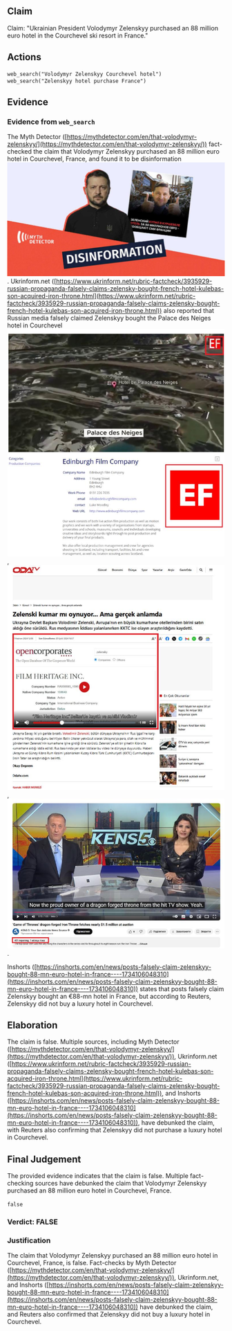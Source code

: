## Claim
Claim: "Ukrainian President Volodymyr Zelenskyy purchased an 88 million euro hotel in the Courchevel ski resort in France."

## Actions
```
web_search("Volodymyr Zelenskyy Courchevel hotel")
web_search("Zelenskyy hotel purchase France")
```

## Evidence
### Evidence from `web_search`
The Myth Detector ([https://mythdetector.com/en/that-volodymyr-zelenskyy/](https://mythdetector.com/en/that-volodymyr-zelenskyy/)) fact-checked the claim that Volodymyr Zelenskyy purchased an 88 million euro hotel in Courchevel, France, and found it to be disinformation ![image 5661](media/2025-08-29_20-33-1756499588-369749.jpg). Ukrinform.net ([https://www.ukrinform.net/rubric-factcheck/3935929-russian-propaganda-falsely-claims-zelensky-bought-french-hotel-kulebas-son-acquired-iron-throne.html](https://www.ukrinform.net/rubric-factcheck/3935929-russian-propaganda-falsely-claims-zelensky-bought-french-hotel-kulebas-son-acquired-iron-throne.html)) also reported that Russian media falsely claimed Zelenskyy bought the Palace des Neiges hotel in Courchevel ![image 5669](media/2025-08-29_20-34-1756499660-968193.jpg), ![image 5671](media/2025-08-29_20-34-1756499664-548162.jpg), ![image 5682](media/2025-08-29_20-34-1756499670-519148.jpg).

Inshorts ([https://inshorts.com/en/news/posts-falsely-claim-zelenskyy-bought-88-mn-euro-hotel-in-france----1734106048310](https://inshorts.com/en/news/posts-falsely-claim-zelenskyy-bought-88-mn-euro-hotel-in-france----1734106048310)) states that posts falsely claim Zelenskyy bought an €88-mn hotel in France, but according to Reuters, Zelenskyy did not buy a luxury hotel in Courchevel.


## Elaboration
The claim is false. Multiple sources, including Myth Detector ([https://mythdetector.com/en/that-volodymyr-zelenskyy/](https://mythdetector.com/en/that-volodymyr-zelenskyy/)), Ukrinform.net ([https://www.ukrinform.net/rubric-factcheck/3935929-russian-propaganda-falsely-claims-zelensky-bought-french-hotel-kulebas-son-acquired-iron-throne.html](https://www.ukrinform.net/rubric-factcheck/3935929-russian-propaganda-falsely-claims-zelensky-bought-french-hotel-kulebas-son-acquired-iron-throne.html)), and Inshorts ([https://inshorts.com/en/news/posts-falsely-claim-zelenskyy-bought-88-mn-euro-hotel-in-france----1734106048310](https://inshorts.com/en/news/posts-falsely-claim-zelenskyy-bought-88-mn-euro-hotel-in-france----1734106048310)), have debunked the claim, with Reuters also confirming that Zelenskyy did not purchase a luxury hotel in Courchevel.


## Final Judgement
The provided evidence indicates that the claim is false. Multiple fact-checking sources have debunked the claim that Volodymyr Zelenskyy purchased an 88 million euro hotel in Courchevel, France.

`false`

### Verdict: FALSE

### Justification
The claim that Volodymyr Zelenskyy purchased an 88 million euro hotel in Courchevel, France, is false. Fact-checks by Myth Detector ([https://mythdetector.com/en/that-volodymyr-zelenskyy/](https://mythdetector.com/en/that-volodymyr-zelenskyy/)), Ukrinform.net, and Inshorts ([https://inshorts.com/en/news/posts-falsely-claim-zelenskyy-bought-88-mn-euro-hotel-in-france----1734106048310](https://inshorts.com/en/news/posts-falsely-claim-zelenskyy-bought-88-mn-euro-hotel-in-france----1734106048310)) have debunked the claim, and Reuters also confirmed that Zelenskyy did not buy a luxury hotel in Courchevel.
